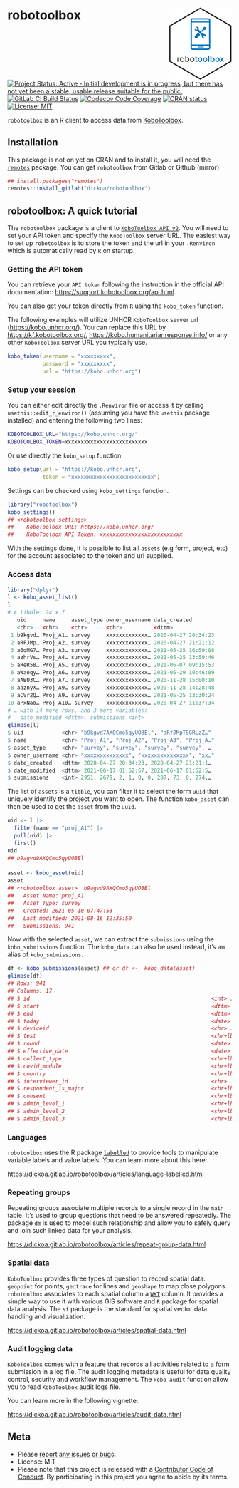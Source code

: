 
<!-- README.md is generated from README.Rmd. Please edit that file -->

# robotoolbox <img src="man/figures/robotoolbox_hex.png" align="right" width="140" />

[![Project Status: Active - Initial development is in progress, but
there has not yet been a stable, usable release suitable for the
public.](https://www.repostatus.org/badges/latest/wip.svg)](https://www.repostatus.org/#wip)
[![GitLab CI Build
Status](https://gitlab.com/dickoa/robotoolbox/badges/master/pipeline.svg)](https://gitlab.com/dickoa/robotoolbox/-/pipelines)
[![Codecov Code
Coverage](https://codecov.io/gl/dickoa/robotoolbox/branch/master/graph/badge.svg)](https://app.codecov.io/gl/dickoa/robotoolbox)
[![CRAN
status](https://www.r-pkg.org/badges/version/robotoolbox)](https://CRAN.R-project.org/package=robotoolbox)
[![License:
MIT](https://img.shields.io/badge/License-MIT-yellow.svg)](https://opensource.org/license/mit/)

`robotoolbox` is an R client to access data from
[KoboToolbox](https://www.kobotoolbox.org/).

## Installation

This package is not on yet on CRAN and to install it, you will need the
[`remotes`](https://github.com/r-lib/remotes) package. You can get
`robotoolbox` from Gitlab or Github (mirror)

``` r
## install.packages("remotes")
remotes::install_gitlab("dickoa/robotoolbox")
```

## robotoolbox: A quick tutorial

The `robotoolbox` package is a client to
[`KoboToolbox API v2`](https://support.kobotoolbox.org/api.html). You
will need to set your API token and specify the `KoboToolbox` server
URL. The easiest way to set up `robotoolbox` is to store the token and
the url in your `.Renviron` which is automatically read by `R` on
startup.

### Getting the API token

You can retrieve your `API token` following the instruction in the
official API documentation: <https://support.kobotoolbox.org/api.html>.

You can also get your token directly from `R` using the `kobo_token`
function.

The following examples will utilize UNHCR `KoboToolbox` server url
(<https://kobo.unhcr.org/>). You can replace this URL by
<https://kf.kobotoolbox.org/>, <https://kobo.humanitarianresponse.info/>
or any other `KoboToolbox` server URL you typically use.

``` r
kobo_token(username = "xxxxxxxxx",
           password = "xxxxxxxxx",
           url = "https://kobo.unhcr.org")
```

### Setup your session

You can either edit directly the `.Renviron` file or access it by
calling `usethis::edit_r_environ()` (assuming you have the `usethis`
package installed) and entering the following two lines:

``` bash
KOBOTOOLBOX_URL="https://kobo.unhcr.org/"
KOBOTOOLBOX_TOKEN=xxxxxxxxxxxxxxxxxxxxxxxxxx
```

Or use directly the `kobo_setup` function

``` r
kobo_setup(url = "https://kobo.unhcr.org",
           token = "xxxxxxxxxxxxxxxxxxxxxxxxxx")
```

Settings can be checked using `kobo_settings` function.

``` r
library("robotoolbox")
kobo_settings()
## <robotoolbox settings>
##    KoboToolbox URL: https://kobo.unhcr.org/
##    KoboToolbox API Token: xxxxxxxxxxxxxxxxxxxxxxxxxx
```

With the settings done, it is possible to list all `assets` (e.g form,
project, etc) for the account associated to the token and url supplied.

### Access data

``` r
library("dplyr")
l <- kobo_asset_list()
l
# A tibble: 24 x 7
   uid     name     asset_type owner_username date_created
   <chr>   <chr>    <chr>      <chr>          <dttm>
 1 b9kgvd… Proj_A1… survey     xxxxxxxxxxxxx… 2020-04-27 20:34:23
 2 aRFJMp… Proj_A2… survey     xxxxxxxxxxxxx… 2020-04-27 21:21:12
 3 a6qMG7… Proj_A3… survey     xxxxxxxxxxxxx… 2021-05-25 16:59:08
 4 azhrVs… Proj_A4… survey     xxxxxxxxxxxxx… 2021-05-25 13:59:46
 5 aReR58… Proj_A5… survey     xxxxxxxxxxxxx… 2021-06-07 09:15:53
 6 aWaoqy… Proj_A6… survey     xxxxxxxxxxxxx… 2021-05-29 10:46:09
 7 aABU3C… Proj_A7… survey     xxxxxxxxxxxxx… 2020-11-28 15:00:10
 8 aaznyX… Proj_A9… survey     xxxxxxxxxxxxx… 2020-11-28 14:28:48
 9 aCVr2Q… Proj_A9… survey     xxxxxxxxxxxxx… 2021-05-25 13:30:24
10 aPxNao… Proj_A10… survey    xxxxxxxxxxxxx… 2020-04-27 11:37:34
# … with 14 more rows, and 3 more variables:
#   date_modified <dttm>, submissions <int>
glimpse(l)
$ uid            <chr> "b9kgvd7AXQCmo5qyUOBEl", "aRfJMpTSGRLzZ…"
$ name           <chr> "Proj_A1", "Proj_A2", "Proj_A3", "Proj_A…"
$ asset_type     <chr> "survey", "survey", "survey", "survey", …
$ owner_username <chr> "xxxxxxxxxxxxxx", "xxxxxxxxxxxxxxx", "xx…"
$ date_created   <dttm> 2020-04-27 20:34:23, 2020-04-27 21:21:1…
$ date_modified  <dttm> 2021-06-17 01:52:57, 2021-06-17 01:52:5…
$ submissions    <int> 2951, 2679, 2, 1, 0, 0, 287, 73, 0, 274,…
```

The list of `assets` is a `tibble`, you can filter it to select the form
`uuid` that uniquely identify the project you want to open. The function
`kobo_asset` can then be used to get the `asset` from the `uuid`.

``` r
uid <- l |>
  filter(name == "proj_A1") |>
  pull(uid) |>
  first()
uid
## b9agvd9AXQCmo5qyUOBEl

asset <- kobo_asset(uid)
asset
## <robotoolbox asset>  b9agvd9AXQCmo5qyUOBEl
##   Asset Name: proj_A1
##   Asset Type: survey
##   Created: 2021-05-10 07:47:53
##   Last modified: 2021-08-16 12:35:50
##   Submissions: 941
```

Now with the selected `asset`, we can extract the `submissions` using
the `kobo_submissions` function. The `kobo_data` can also be used
instead, it’s an alias of `kobo_submissions`.

``` r
df <- kobo_submissions(asset) ## or df <-  kobo_data(asset)
glimpse(df)
## Rows: 941
## Columns: 17
## $ id                                                         <int> …
## $ start                                                      <dttm> …
## $ end                                                        <dttm> …
## $ today                                                      <date> …
## $ deviceid                                                   <chr> …
## $ test                                                       <chr+lbl> …
## $ round                                                      <date> …
## $ effective_date                                             <date> …
## $ collect_type                                               <chr+lbl> …
## $ covid_module                                               <chr+lbl> …
## $ country                                                    <chr+lbl> …
## $ interviewer_id                                             <chr> …
## $ respondent_is_major                                        <chr+lbl> …
## $ consent                                                    <chr+lbl> …
## $ admin_level_1                                              <chr+lbl> …
## $ admin_level_2                                              <chr+lbl> …
## $ admin_level_3                                              <chr+lbl> …
```

### Languages

`robotoolbox` uses the R package
[`labelled`](https://larmarange.github.io/labelled/) to provide tools to
manipulate variable labels and value labels. You can learn more about
this here:

<https://dickoa.gitlab.io/robotoolbox/articles/language-labelled.html>

### Repeating groups

Repeating groups associate multiple records to a single record in the
`main` table. It’s used to group questions that need to be answered
repeatedly. The package [`dm`](https://dm.cynkra.com) is used to model
such relationship and allow you to safely query and join such linked
data for your analysis.

<https://dickoa.gitlab.io/robotoolbox/articles/repeat-group-data.html>

### Spatial data

`KoboToolbox` provides three types of question to record spatial data:
`geopoint` for points, `geotrace` for lines and `geoshape` to map close
polygons. `robotoolbox` associates to each spatial column a
[`WKT`](https://libgeos.org/specifications/wkt/) column. It provides a
simple way to use it with various GIS software and `R` package for
spatial data analysis. The `sf` package is the standard for spatial
vector data handling and visualization.

<https://dickoa.gitlab.io/robotoolbox/articles/spatial-data.html>

### Audit logging data

`KoboToolbox` comes with a feature that records all activities related
to a form submission in a log file. The audit logging metadata is useful
for data quality control, security and workflow management. The
`kobo_audit` function allow you to read `KoboToolbox` audit logs file.

You can learn more in the following vignette:

<https://dickoa.gitlab.io/robotoolbox/articles/audit-data.html>

## Meta

- Please [report any issues or
  bugs](https://gitlab.com/dickoa/robotoolbox/-/issues).
- License: MIT
- Please note that this project is released with a [Contributor Code of
  Conduct](https://dickoa.gitlab.io/robotoolbox/CODE_OF_CONDUCT.html).
  By participating in this project you agree to abide by its terms.
